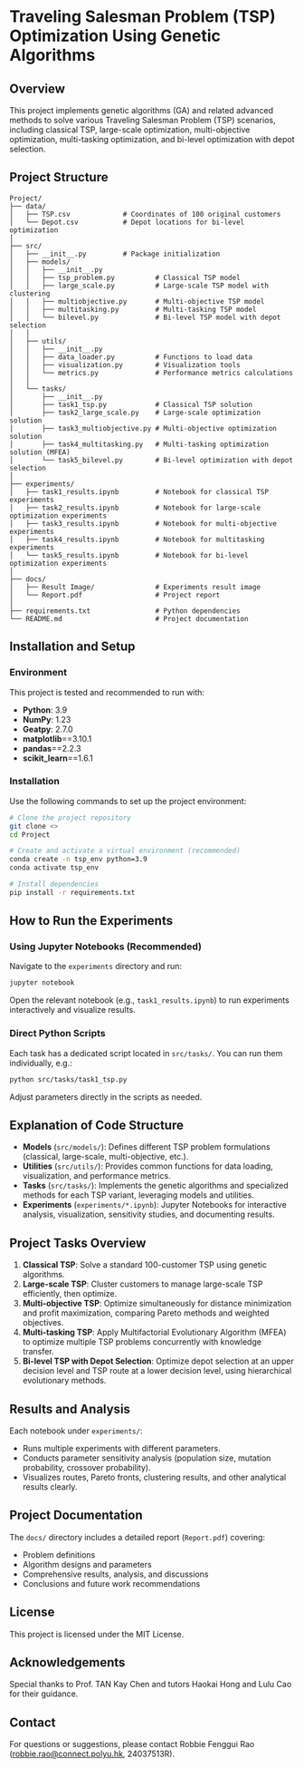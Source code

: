 # Traveling Salesman Problem (TSP) Optimization Using Genetic Algorithms

## Overview

This project implements genetic algorithms (GA) and related advanced methods to solve various Traveling Salesman Problem (TSP) scenarios, including classical TSP, large-scale optimization, multi-objective optimization, multi-tasking optimization, and bi-level optimization with depot selection.

## Project Structure

```
Project/
├── data/
│   ├── TSP.csv             # Coordinates of 100 original customers
│   └── Depot.csv           # Depot locations for bi-level optimization
│
├── src/
│   ├── __init__.py         # Package initialization
│   ├── models/
│   │   ├── __init__.py
│   │   ├── tsp_problem.py          # Classical TSP model
│   │   ├── large_scale.py          # Large-scale TSP model with clustering
│   │   ├── multiobjective.py       # Multi-objective TSP model
│   │   ├── multitasking.py         # Multi-tasking TSP model
│   │   └── bilevel.py              # Bi-level TSP model with depot selection
│   │
│   ├── utils/
│   │   ├── __init__.py
│   │   ├── data_loader.py          # Functions to load data
│   │   ├── visualization.py        # Visualization tools
│   │   └── metrics.py              # Performance metrics calculations
│   │
│   └── tasks/
│       ├── __init__.py
│       ├── task1_tsp.py            # Classical TSP solution
│       ├── task2_large_scale.py    # Large-scale optimization solution
│       ├── task3_multiobjective.py # Multi-objective optimization solution
│       ├── task4_multitasking.py   # Multi-tasking optimization solution (MFEA)
│       └── task5_bilevel.py        # Bi-level optimization with depot selection
│
├── experiments/
│   ├── task1_results.ipynb         # Notebook for classical TSP experiments
│   ├── task2_results.ipynb         # Notebook for large-scale optimization experiments
│   ├── task3_results.ipynb         # Notebook for multi-objective experiments
│   ├── task4_results.ipynb         # Notebook for multitasking experiments
│   └── task5_results.ipynb         # Notebook for bi-level optimization experiments
│
├── docs/
│   ├── Result Image/               # Experiments result image
│   └── Report.pdf                  # Project report
│
├── requirements.txt                # Python dependencies
└── README.md                       # Project documentation
```

## Installation and Setup

### Environment

This project is tested and recommended to run with:

- **Python**: 3.9
- **NumPy**: 1.23
- **Geatpy**: 2.7.0
- **matplotlib**==3.10.1
- **pandas**==2.2.3
- **scikit_learn**==1.6.1

### Installation

Use the following commands to set up the project environment:

```bash
# Clone the project repository
git clone <>
cd Project

# Create and activate a virtual environment (recommended)
conda create -n tsp_env python=3.9
conda activate tsp_env

# Install dependencies
pip install -r requirements.txt
```

## How to Run the Experiments

### Using Jupyter Notebooks (Recommended)

Navigate to the `experiments` directory and run:

```bash
jupyter notebook
```

Open the relevant notebook (e.g., `task1_results.ipynb`) to run experiments interactively and visualize results.

### Direct Python Scripts

Each task has a dedicated script located in `src/tasks/`. You can run them individually, e.g.:

```bash
python src/tasks/task1_tsp.py
```

Adjust parameters directly in the scripts as needed.

## Explanation of Code Structure

- **Models** (`src/models/`): Defines different TSP problem formulations (classical, large-scale, multi-objective, etc.).
- **Utilities** (`src/utils/`): Provides common functions for data loading, visualization, and performance metrics.
- **Tasks** (`src/tasks/`): Implements the genetic algorithms and specialized methods for each TSP variant, leveraging models and utilities.
- **Experiments** (`experiments/*.ipynb`): Jupyter Notebooks for interactive analysis, visualization, sensitivity studies, and documenting results.

## Project Tasks Overview

1. **Classical TSP**: Solve a standard 100-customer TSP using genetic algorithms.
2. **Large-scale TSP**: Cluster customers to manage large-scale TSP efficiently, then optimize.
3. **Multi-objective TSP**: Optimize simultaneously for distance minimization and profit maximization, comparing Pareto methods and weighted objectives.
4. **Multi-tasking TSP**: Apply Multifactorial Evolutionary Algorithm (MFEA) to optimize multiple TSP problems concurrently with knowledge transfer.
5. **Bi-level TSP with Depot Selection**: Optimize depot selection at an upper decision level and TSP route at a lower decision level, using hierarchical evolutionary methods.

## Results and Analysis

Each notebook under `experiments/`:

- Runs multiple experiments with different parameters.
- Conducts parameter sensitivity analysis (population size, mutation probability, crossover probability).
- Visualizes routes, Pareto fronts, clustering results, and other analytical results clearly.

## Project Documentation

The `docs/` directory includes a detailed report (`Report.pdf`) covering:

- Problem definitions
- Algorithm designs and parameters
- Comprehensive results, analysis, and discussions
- Conclusions and future work recommendations

## License

This project is licensed under the MIT License.

## Acknowledgements

Special thanks to Prof. TAN Kay Chen and tutors Haokai Hong and Lulu Cao for their guidance.

## Contact

For questions or suggestions, please contact Robbie Fenggui Rao (robbie.rao@connect.polyu.hk, 24037513R).